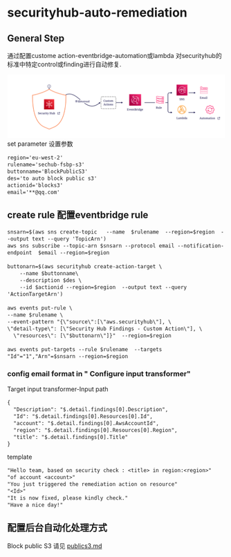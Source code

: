 # securityhub-auto-remediation

## General Step
通过配置custome action-eventbridge-automation或lambda 对securityhub的标准中特定control或finding进行自动修复.

![架构图](/architect.png)
set parameter 设置参数

```
region='eu-west-2'
rulename='sechub-fsbp-s3'
buttonname='BlockPublicS3'
des='to auto block public s3'
actionid='blocks3'
email='**@qq.com'
```
## create rule 配置eventbridge rule
```
snsarn=$(aws sns create-topic   --name  $rulename  --region=$region  --output text --query 'TopicArn')
aws sns subscribe --topic-arn $snsarn --protocol email --notification-endpoint  $email --region=$region

buttonarn=$(aws securityhub create-action-target \
    --name $buttonname\
    --description $des \
    --id $actionid --region=$region  --output text --query 'ActionTargetArn')

aws events put-rule \
--name $rulename \
--event-pattern "{\"source\":[\"aws.securityhub\"], \
\"detail-type\": [\"Security Hub Findings - Custom Action\"], \
  \"resources\": [\"$buttonarn\"]}"  --region=$region
  
aws events put-targets --rule $rulename  --targets "Id"="1","Arn"=$snsarn --region=$region
```
### config email format in " Configure input transformer"
Target input transformer-Input path
```
{
  "Description": "$.detail.findings[0].Description",
  "Id": "$.detail.findings[0].Resources[0].Id",
  "account": "$.detail.findings[0].AwsAccountId",
  "region": "$.detail.findings[0].Resources[0].Region",
  "title": "$.detail.findings[0].Title"
}

```
template
```
"Hello team, based on security check : <title> in region:<region>"
"of account <account>"
"You just triggered the remediation action on resource"
"<Id>"
"It is now fixed, please kindly check."
"Have a nice day!"
```
## 配置后台自动化处理方式
Block public S3 请见 [publics3.md](/publics3.md)
